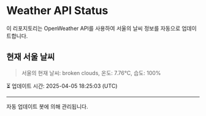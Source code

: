 
# Weather API Status

이 리포지토리는 OpenWeather API를 사용하여 서울의 날씨 정보를 자동으로 업데이트합니다.

## 현재 서울 날씨
> 서울의 현재 날씨: broken clouds, 온도: 7.76°C, 습도: 100%

⏳ 업데이트 시간: 2025-04-05 18:25:03 (UTC)

---
자동 업데이트 봇에 의해 관리됩니다.

